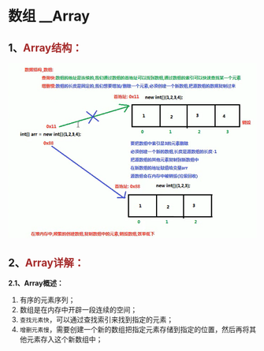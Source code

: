 # 数组 __Array

## 1、<span style="color:brown">Array结构：</span>

![集合数据结构之Array](https://raw.githubusercontent.com/root-bine/image/main/Typora-image/%E9%9B%86%E5%90%88%E6%95%B0%E6%8D%AE%E7%BB%93%E6%9E%84Array.png)



## 2、<span style="color:brown">Array详解：</span>

**2.1、Array概述：**

1. 有序的元素序列；
1. 数组是在内存中开辟一段连续的空间；
1. `查找元素快`，可以通过查找索引来找到指定的元素；
1. `增删元素慢`，需要创建一个新的数组把指定元素存储到指定的位置，然后再将其他元素存入这个新数组中；